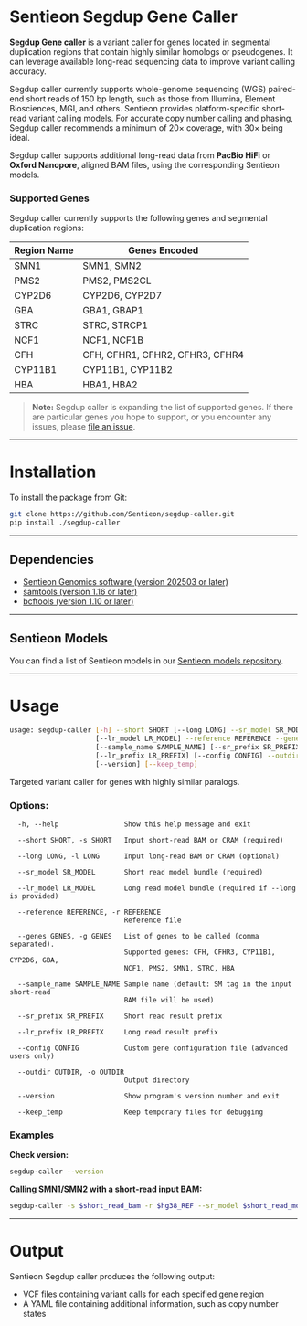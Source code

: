 # Sentieon Segdup Gene Caller

**Segdup Gene caller** is a variant caller for genes located in segmental duplication regions that contain highly similar homologs or pseudogenes. It can leverage available long-read sequencing data to improve variant calling accuracy.

Segdup caller currently supports whole-genome sequencing (WGS) paired-end short reads of 150 bp length, such as those from Illumina, Element Biosciences, MGI, and others. Sentieon provides platform-specific short-read variant calling models. For accurate copy number calling and phasing, Segdup caller recommends a minimum of 20× coverage, with 30× being ideal.

Segdup caller supports additional long-read data from **PacBio HiFi** or **Oxford Nanopore**, aligned BAM files, using the corresponding Sentieon models. 

### Supported Genes

Segdup caller currently supports the following genes and segmental duplication regions:

| Region Name | Genes Encoded                        |
|-------------|--------------------------------------|
| SMN1        | SMN1, SMN2                           |
| PMS2        | PMS2, PMS2CL                         |
| CYP2D6      | CYP2D6, CYP2D7                       |
| GBA         | GBA1, GBAP1                          |
| STRC        | STRC, STRCP1                         |
| NCF1        | NCF1, NCF1B                          |
| CFH         | CFH, CFHR1, CFHR2, CFHR3, CFHR4      |
| CYP11B1     | CYP11B1, CYP11B2                     |
| HBA         | HBA1, HBA2                           |

> **Note:** Segdup caller is expanding the list of supported genes. If there are particular genes you hope to support, or you encounter any issues, please [file an issue](https://github.com/Sentieon/segdup-caller/issues).

---

# Installation

To install the package from Git:

```bash
git clone https://github.com/Sentieon/segdup-caller.git
pip install ./segdup-caller
```

---

## Dependencies

- [Sentieon Genomics software (version 202503 or later)](https://www.sentieon.com/free-trial/)
- [samtools (version 1.16 or later)](http://www.htslib.org/)
- [bcftools (version 1.10 or later)](http://www.htslib.org/)

---

## Sentieon Models

You can find a list of Sentieon models in our [Sentieon models repository](https://github.com/Sentieon/sentieon-models).

---

# Usage

```bash
usage: segdup-caller [-h] --short SHORT [--long LONG] --sr_model SR_MODEL
                     [--lr_model LR_MODEL] --reference REFERENCE --genes GENES
                     [--sample_name SAMPLE_NAME] [--sr_prefix SR_PREFIX]
                     [--lr_prefix LR_PREFIX] [--config CONFIG] --outdir OUTDIR
                     [--version] [--keep_temp]
```

Targeted variant caller for genes with highly similar paralogs.

### Options:

```
  -h, --help                Show this help message and exit

  --short SHORT, -s SHORT   Input short-read BAM or CRAM (required)

  --long LONG, -l LONG      Input long-read BAM or CRAM (optional)

  --sr_model SR_MODEL       Short read model bundle (required)

  --lr_model LR_MODEL       Long read model bundle (required if --long is provided)

  --reference REFERENCE, -r REFERENCE
                            Reference file

  --genes GENES, -g GENES   List of genes to be called (comma separated).
                            Supported genes: CFH, CFHR3, CYP11B1, CYP2D6, GBA,
                            NCF1, PMS2, SMN1, STRC, HBA

  --sample_name SAMPLE_NAME Sample name (default: SM tag in the input short-read
                            BAM file will be used)

  --sr_prefix SR_PREFIX     Short read result prefix

  --lr_prefix LR_PREFIX     Long read result prefix

  --config CONFIG           Custom gene configuration file (advanced users only)

  --outdir OUTDIR, -o OUTDIR
                            Output directory

  --version                 Show program's version number and exit

  --keep_temp               Keep temporary files for debugging
```

### Examples

**Check version:**
```bash
segdup-caller --version
```

**Calling SMN1/SMN2 with a short-read input BAM:**
```bash
segdup-caller -s $short_read_bam -r $hg38_REF --sr_model $short_read_model_bundle -g SMN1 -o $outdir 
```

---

# Output

Sentieon Segdup caller produces the following output:

- VCF files containing variant calls for each specified gene region
- A YAML file containing additional information, such as copy number states

